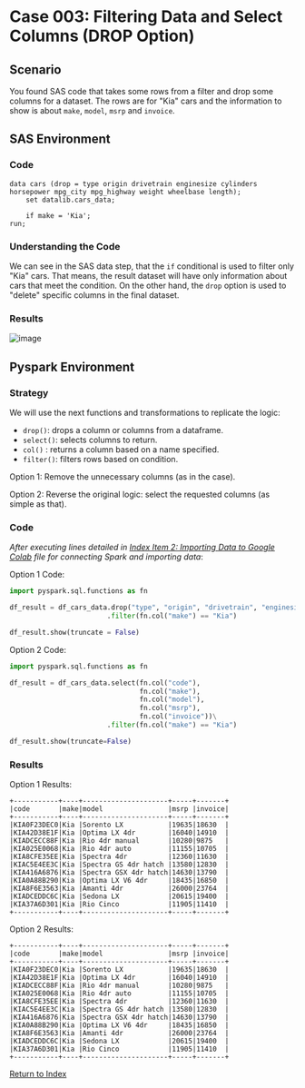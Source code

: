 # Case 003: Filtering Data and Select Columns (DROP Option)
## Scenario
You found SAS code that takes some rows from a filter and drop some columns for a dataset. The rows are for "Kia" cars and the information to show is about `make`, `model`, `msrp` and `invoice`.

## SAS Environment
### Code
```sas
data cars (drop = type origin drivetrain enginesize cylinders horsepower mpg_city mpg_highway weight wheelbase length);
    set datalib.cars_data;

    if make = 'Kia';
run;
```
### Understanding the Code
We can see in the SAS data step, that the `if` conditional is used to filter only "Kia" cars. That means, the result dataset will have only information about cars that meet the condition.
On the other hand, the `drop` option is used to "delete" specific columns in the final dataset.

### Results
![image](https://github.com/apalominor/sas-migration-guide/assets/126201348/b78d436f-8cd2-4693-95da-27748c822604)

## Pyspark Environment
### Strategy
We will use the next functions and transformations to replicate the logic:
- `drop()`: drops a column or columns from a dataframe.
- `select()`: selects columns to return.
- `col()` : returns a column based on a name specified.
- `filter()`: filters rows based on condition.

Option 1:
Remove the unnecessary columns (as in the case).

Option 2:
Reverse the original logic: select the requested columns (as simple as that).

### Code
_After executing lines detailed in [Index Item 2: Importing Data to Google Colab](https://github.com/apalominor/sas-migration-guide/blob/main/contents/importing-to-colab.md) file for connecting Spark and importing data_:

Option 1 Code:
```python
import pyspark.sql.functions as fn

df_result = df_cars_data.drop("type", "origin", "drivetrain", "enginesize", "cylinders", "horsepower", "mpg_city", "mpg_highway", "weight", "wheelbase", "length")\
                        .filter(fn.col("make") == "Kia")

df_result.show(truncate = False)
```

Option 2 Code:
```python
import pyspark.sql.functions as fn

df_result = df_cars_data.select(fn.col("code"),
                                fn.col("make"),
                                fn.col("model"),
                                fn.col("msrp"),
                                fn.col("invoice"))\
                        .filter(fn.col("make") == "Kia")

df_result.show(truncate=False)
```

### Results
Option 1 Results:
```
+-----------+----+---------------------+-----+-------+
|code       |make|model                |msrp |invoice|
+-----------+----+---------------------+-----+-------+
|KIA0F23DEC0|Kia |Sorento LX           |19635|18630  |
|KIA42D38E1F|Kia |Optima LX 4dr        |16040|14910  |
|KIADCECC88F|Kia |Rio 4dr manual       |10280|9875   |
|KIA025E0068|Kia |Rio 4dr auto         |11155|10705  |
|KIA8CFE35EE|Kia |Spectra 4dr          |12360|11630  |
|KIAC5E4EE3C|Kia |Spectra GS 4dr hatch |13580|12830  |
|KIA416A6876|Kia |Spectra GSX 4dr hatch|14630|13790  |
|KIA0A88B290|Kia |Optima LX V6 4dr     |18435|16850  |
|KIA8F6E3563|Kia |Amanti 4dr           |26000|23764  |
|KIADCEDDC6C|Kia |Sedona LX            |20615|19400  |
|KIA37A6D301|Kia |Rio Cinco            |11905|11410  |
+-----------+----+---------------------+-----+-------+
```
Option 2 Results:
```
+-----------+----+---------------------+-----+-------+
|code       |make|model                |msrp |invoice|
+-----------+----+---------------------+-----+-------+
|KIA0F23DEC0|Kia |Sorento LX           |19635|18630  |
|KIA42D38E1F|Kia |Optima LX 4dr        |16040|14910  |
|KIADCECC88F|Kia |Rio 4dr manual       |10280|9875   |
|KIA025E0068|Kia |Rio 4dr auto         |11155|10705  |
|KIA8CFE35EE|Kia |Spectra 4dr          |12360|11630  |
|KIAC5E4EE3C|Kia |Spectra GS 4dr hatch |13580|12830  |
|KIA416A6876|Kia |Spectra GSX 4dr hatch|14630|13790  |
|KIA0A88B290|Kia |Optima LX V6 4dr     |18435|16850  |
|KIA8F6E3563|Kia |Amanti 4dr           |26000|23764  |
|KIADCEDDC6C|Kia |Sedona LX            |20615|19400  |
|KIA37A6D301|Kia |Rio Cinco            |11905|11410  |
+-----------+----+---------------------+-----+-------+
```

[Return to Index](https://github.com/apalominor/sas-migration-guide#index-of-contents)
